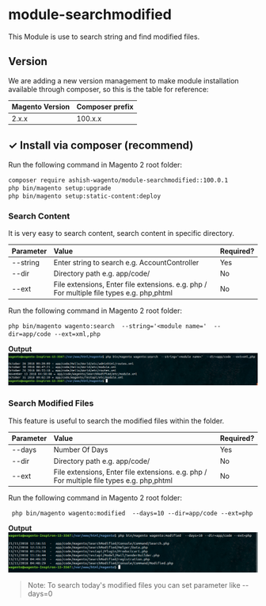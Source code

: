 # module-searchmodified
This Module is use to search string and find modified files.

## Version
We are adding a new version management to make module installation available through composer, so this is the table for reference: 

Magento Version | Composer prefix 
----            | ---- 
2.x.x           | 100.x.x

## ✓ Install via composer (recommend)
Run the following command in Magento 2 root folder:

```
composer require ashish-wagento/module-searchmodified::100.0.1
php bin/magento setup:upgrade
php bin/magento setup:static-content:deploy
```

### Search Content

It is very easy to search content, search content in specific directory. 

| Parameter  | Value  | Required? |
| :------------ |:---------------| :-----|
| --string | Enter string to search e.g. AccountController | Yes
| --dir  | Directory path e.g. app/code/ | No
| --ext  | File extensions, Enter file extensions. e.g. php / For multiple file types e.g. php,phtml | No

Run the following command in Magento 2 root folder:

```
php bin/magento wagento:search  --string='<module name='  --dir=app/code --ext=xml,php
```

**Output**
![](docs/images/search.png)

### Search Modified Files

This feature is useful to search the modified files within the folder.

| Parameter  | Value  | Required? |
| :------------ |:---------------| :-----|
| --days | Number Of Days | Yes
| --dir  | Directory path e.g. app/code/ | No
| --ext  | File extensions, Enter file extensions. e.g. php / For multiple file types e.g. php,phtml | No

Run the following command in Magento 2 root folder:

```
 php bin/magento wagento:modified  --days=10 --dir=app/code --ext=php
```

**Output**
![](docs/images/modified.png)

> Note: To search today's modified files you can set parameter like --days=0
